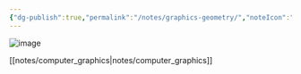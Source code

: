 ```yaml
---
{"dg-publish":true,"permalink":"/notes/graphics-geometry/","noteIcon":"","created":"","updated":""}
---
```



![image](https://cdn.jsdelivr.net/gh/aaronmack/image-hosting@master/e/image.3dohebvhfy00.webp)

[[notes/computer_graphics\|notes/computer_graphics]]